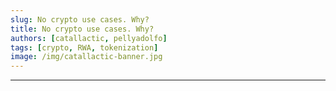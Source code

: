```yaml
---
slug: No crypto use cases. Why?
title: No crypto use cases. Why?
authors: [catallactic, pellyadolfo]
tags: [crypto, RWA, tokenization]
image: /img/catallactic-banner.jpg
---
```

---

